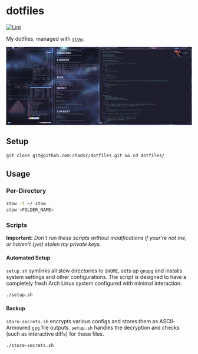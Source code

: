 # dotfiles

[![Lint](https://github.com/chadsr/dotfiles/actions/workflows/lint.yml/badge.svg)](https://github.com/chadsr/dotfiles/actions/workflows/lint.yml)

My dotfiles, managed with [`stow`](https://www.gnu.org/software/stow/).

![Hyprland](.github/assets/hypr.png)


## Setup

```shell
git clone git@github.com:chadsr/dotfiles.git && cd dotfiles/
```

## Usage

### Per-Directory

```bash
stow -t ~/ stow
stow <FOLDER_NAME>
```

### Scripts

**Important:** *Don't run these scripts without modifications if your're not me, or haven't (yet) stolen my private keys.*

#### Automated Setup

`setup.sh` symlinks all stow directories to `$HOME`, sets up `gnupg` and installs system settings and other configurations. The script is designed to have a completely fresh Arch Linux system configured with minimal interaction.

```bash
./setup.sh
```

#### Backup

 `store-secrets.sh` encrypts various configs and stores them as ASCII-Armoured `gpg` file outputs. `setup.sh` handles the decryption and checks (such as interactive diffs) for these files.

```bash
./store-secrets.sh
```
